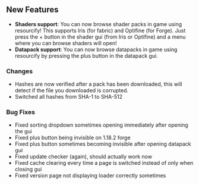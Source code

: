 ## New Features
- **Shaders support**: You can now browse shader packs in game using resourcify! This supports Iris (for fabric) and Optifine (for Forge).
Just press the + button in the shader gui (from Iris or Optifine) and a menu where you can browse shaders will open!
- **Datapack support**: You can now browse datapacks in game using resourcify by pressing the plus button in the datapack gui.

### Changes
- Hashes are now verified after a pack has been downloaded, this will detect if the file you downloaded is corrupted.
- Switched all hashes from SHA-1 to SHA-512

### Bug Fixes
- Fixed sorting dropdown sometimes opening immediately after opening the gui
- Fixed plus button being invisible on 1.18.2 forge
- Fixed plus button sometimes becoming invisible after opening datapack gui
- Fixed update checker (again), should actually work now
- Fixed cache clearing every time a page is switched instead of only when closing gui
- Fixed version page not displaying loader correctly sometimes
